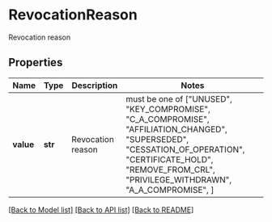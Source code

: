 # RevocationReason

Revocation reason

## Properties
Name | Type | Description | Notes
------------ | ------------- | ------------- | -------------
**value** | **str** | Revocation reason |  must be one of ["UNUSED", "KEY_COMPROMISE", "C_A_COMPROMISE", "AFFILIATION_CHANGED", "SUPERSEDED", "CESSATION_OF_OPERATION", "CERTIFICATE_HOLD", "REMOVE_FROM_CRL", "PRIVILEGE_WITHDRAWN", "A_A_COMPROMISE", ]

[[Back to Model list]](../README.md#documentation-for-models) [[Back to API list]](../README.md#documentation-for-api-endpoints) [[Back to README]](../README.md)


